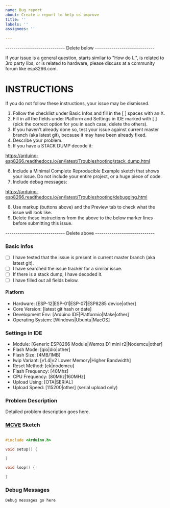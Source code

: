 ```yaml
---
name: Bug report
about: Create a report to help us improve
title: ''
labels: ''
assignees: ''

---
```


----------------------------- Delete below -----------------------------

If your issue is a general question, starts similar to "How do I..", is related to 3rd party libs, or is related to hardware, please discuss at a community forum like esp8266.com.

INSTRUCTIONS
============
If you do not follow these instructions, your issue may be dismissed.

1. Follow the checklist under Basic Infos and fill in the [ ] spaces with an X.
2. Fill in all the fields under Platform and Settings in IDE marked with [ ] (pick the correct option for you in each case, delete the others).
3. If you haven't already done so, test your issue against current master branch (aka latest git), because it may have been already fixed.
4. Describe your problem.
5. If you have a STACK DUMP decode it:

https://arduino-esp8266.readthedocs.io/en/latest/Troubleshooting/stack_dump.html

6. Include a Minimal Complete Reproducible Example sketch that shows your issue. Do not include your entire project, or a huge piece of code.
7. Include debug messages:

https://arduino-esp8266.readthedocs.io/en/latest/Troubleshooting/debugging.html 

8. Use markup (buttons above) and the Preview tab to check what the issue will look like.
9. Delete these instructions from the above to the below marker lines before submitting this issue.

----------------------------- Delete above -----------------------------

### Basic Infos

- [ ] I have tested that the issue is present in current master branch (aka latest git).
- [ ] I have searched the issue tracker for a similar issue.
- [ ] If there is a stack dump, I have decoded it.
- [ ] I have filled out all fields below.

#### Platform

- Hardware:				[ESP-12|ESP-01|ESP-07|ESP8285 device|other]
- Core Version:			[latest git hash or date]
- Development Env:		[Arduino IDE|Platformio|Make|other]
- Operating System:		[Windows|Ubuntu|MacOS]

### Settings in IDE

- Module:				[Generic ESP8266 Module|Wemos D1 mini r2|Nodemcu|other]
- Flash Mode:			[qio|dio|other]
- Flash Size:			[4MB/1MB]
- lwip Variant:		[v1.4|v2 Lower Memory|Higher Bandwidth]
- Reset Method:		[ck|nodemcu]
- Flash Frequency:	[40Mhz]
- CPU Frequency:	[80Mhz|160MHz]
- Upload Using:		[OTA|SERIAL]
- Upload Speed:		[115200|other] (serial upload only)

### Problem Description

Detailed problem description goes here.

### [MCVE](https://stackoverflow.com/help/mcve) Sketch

```cpp

#include <Arduino.h>

void setup() {

}

void loop() {

}

```

### Debug Messages

```
Debug messages go here
```
